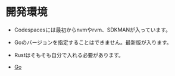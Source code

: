 # 開発環境

* Codespacesには最初からnvmやrvm、SDKMANが入っています。
* Goのバージョンを指定することはできません。最新版が入ります。
* Rustはそもそも自分で入れる必要があります。

* [Go](https://github.com/ykwyuta/blank/tree/go)
